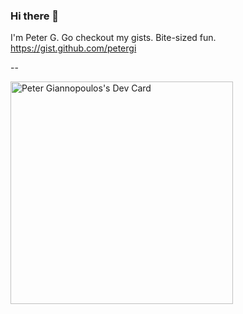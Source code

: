 ### Hi there 👋

I'm Peter G. Go checkout my gists. Bite-sized fun. https://gist.github.com/petergi

--
<!--
**petergi/petergi** is a ✨ _special_ ✨ repository because its `README.md` (this file) appears on your GitHub profile.

Here are some ideas to get you started:

- 🔭 I’m currently working on ...
- 🌱 I’m currently learning ...
- 👯 I’m looking to collaborate on ...
- 🤔 I’m looking for help with ...
- 💬 Ask me about ...
- 📫 How to reach me: ...
- 😄 Pronouns: ...
- ⚡ Fun fact: ...
-->


<!-- <a href="https://app.daily.dev/petergiannopoulos"><img src="https://api.daily.dev/devcards/852b58fec27a411884f19cbcdaba1b35.png?r=v74" width="400" alt="Peter Giannopoulos's Dev Card"/></a> -->


<a href="https://app.daily.dev/petergiannopoulos"><img src="https://api.daily.dev/devcards/v2/0V5DYbUynC9SntEn9x77d.png?type=default&r=44v" width="356" alt="Peter Giannopoulos's Dev Card"/></a>
